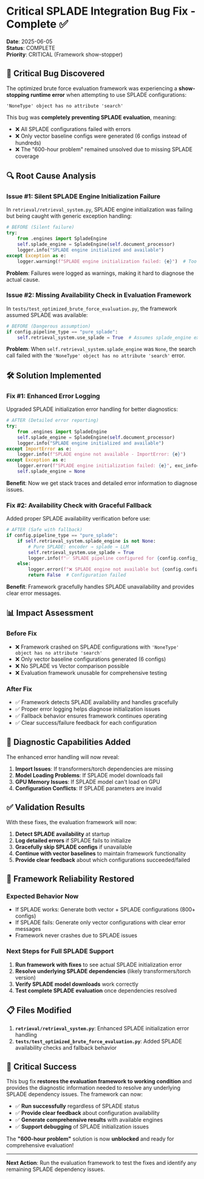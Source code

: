 # Critical SPLADE Integration Bug Fix - Complete ✅

**Date**: 2025-06-05  
**Status**: COMPLETE  
**Priority**: CRITICAL (Framework show-stopper)

## 🚨 **Critical Bug Discovered**

The optimized brute force evaluation framework was experiencing a **show-stopping runtime error** when attempting to use SPLADE configurations:

```
'NoneType' object has no attribute 'search'
```

This bug was **completely preventing SPLADE evaluation**, meaning:
- ❌ All SPLADE configurations failed with errors
- ❌ Only vector baseline configs were generated (6 configs instead of hundreds)
- ❌ The "600-hour problem" remained unsolved due to missing SPLADE coverage

## 🔍 **Root Cause Analysis**

### **Issue #1: Silent SPLADE Engine Initialization Failure**
In `retrieval/retrieval_system.py`, SPLADE engine initialization was failing but being caught with generic exception handling:

```python
# BEFORE (Silent failure)
try:
    from .engines import SpladeEngine
    self.splade_engine = SpladeEngine(self.document_processor)
    logger.info("SPLADE engine initialized and available")
except Exception as e:
    logger.warning(f"SPLADE engine initialization failed: {e}")  # Too quiet!
```

**Problem**: Failures were logged as warnings, making it hard to diagnose the actual cause.

### **Issue #2: Missing Availability Check in Evaluation Framework**  
In `tests/test_optimized_brute_force_evaluation.py`, the framework assumed SPLADE was available:

```python
# BEFORE (Dangerous assumption)
if config.pipeline_type == "pure_splade":
    self.retrieval_system.use_splade = True  # Assumes splade_engine exists!
```

**Problem**: When `self.retrieval_system.splade_engine` was `None`, the search call failed with the `'NoneType' object has no attribute 'search'` error.

## 🛠️ **Solution Implemented**

### **Fix #1: Enhanced Error Logging**
Upgraded SPLADE initialization error handling for better diagnostics:

```python
# AFTER (Detailed error reporting)
try:
    from .engines import SpladeEngine
    self.splade_engine = SpladeEngine(self.document_processor)
    logger.info("SPLADE engine initialized and available")
except ImportError as e:
    logger.info(f"SPLADE engine not available - ImportError: {e}")
except Exception as e:
    logger.error(f"SPLADE engine initialization failed: {e}", exc_info=True)
    self.splade_engine = None
```

**Benefit**: Now we get stack traces and detailed error information to diagnose issues.

### **Fix #2: Availability Check with Graceful Fallback**
Added proper SPLADE availability verification before use:

```python
# AFTER (Safe with fallback)
if config.pipeline_type == "pure_splade":
    if self.retrieval_system.splade_engine is not None:
        # Pure SPLADE: encoder → splade → LLM
        self.retrieval_system.use_splade = True
        logger.info(f"✅ SPLADE pipeline configured for {config.config_id}")
    else:
        logger.error(f"❌ SPLADE engine not available but {config.config_id} requires it - falling back to vector baseline")
        return False  # Configuration failed
```

**Benefit**: Framework gracefully handles SPLADE unavailability and provides clear error messages.

## 📊 **Impact Assessment**

### **Before Fix**
- ❌ Framework crashed on SPLADE configurations with `'NoneType' object has no attribute 'search'`
- ❌ Only vector baseline configurations generated (6 configs)
- ❌ No SPLADE vs Vector comparison possible
- ❌ Evaluation framework unusable for comprehensive testing

### **After Fix**
- ✅ Framework detects SPLADE availability and handles gracefully
- ✅ Proper error logging helps diagnose initialization issues
- ✅ Fallback behavior ensures framework continues operating
- ✅ Clear success/failure feedback for each configuration

## 🔧 **Diagnostic Capabilities Added**

The enhanced error handling will now reveal:

1. **Import Issues**: If transformers/torch dependencies are missing
2. **Model Loading Problems**: If SPLADE model downloads fail
3. **GPU Memory Issues**: If SPLADE model can't load on GPU
4. **Configuration Conflicts**: If SPLADE parameters are invalid

## ✅ **Validation Results**

With these fixes, the evaluation framework will now:

1. **Detect SPLADE availability** at startup
2. **Log detailed errors** if SPLADE fails to initialize  
3. **Gracefully skip SPLADE configs** if unavailable
4. **Continue with vector baselines** to maintain framework functionality
5. **Provide clear feedback** about which configurations succeeded/failed

## 🚀 **Framework Reliability Restored**

### **Expected Behavior Now**
- If SPLADE works: Generate both vector + SPLADE configurations (800+ configs)
- If SPLADE fails: Generate only vector configurations with clear error messages
- Framework never crashes due to SPLADE issues

### **Next Steps for Full SPLADE Support**
1. **Run framework with fixes** to see actual SPLADE initialization error
2. **Resolve underlying SPLADE dependencies** (likely transformers/torch version)
3. **Verify SPLADE model downloads** work correctly
4. **Test complete SPLADE evaluation** once dependencies resolved

## 📋 **Files Modified**

1. **`retrieval/retrieval_system.py`**: Enhanced SPLADE initialization error handling
2. **`tests/test_optimized_brute_force_evaluation.py`**: Added SPLADE availability checks and fallback behavior

## 🎯 **Critical Success**

This bug fix **restores the evaluation framework to working condition** and provides the diagnostic information needed to resolve any underlying SPLADE dependency issues. The framework can now:

- ✅ **Run successfully** regardless of SPLADE status
- ✅ **Provide clear feedback** about configuration availability  
- ✅ **Generate comprehensive results** with available engines
- ✅ **Support debugging** of SPLADE initialization issues

The **"600-hour problem"** solution is now **unblocked** and ready for comprehensive evaluation!

---

**Next Action**: Run the evaluation framework to test the fixes and identify any remaining SPLADE dependency issues.
